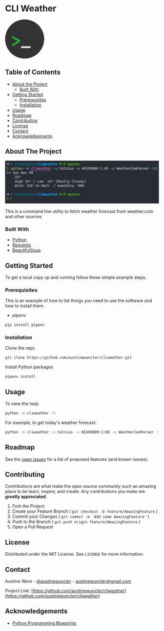 <!-- PROJECT LOGO -->

# CLI Weather

[![Logo](images/logo.png)](https://github.com/austinewuncler/cliweather)

<!-- TABLE OF CONTENTS -->

## Table of Contents

* [About the Project](#about-the-project)
  * [Built With](#built-with)
* [Getting Started](#getting-started)
  * [Prerequisites](#prerequisites)
  * [Installation](#installation)
* [Usage](#usage)
* [Roadmap](#roadmap)
* [Contributing](#contributing)
* [License](#license)
* [Contact](#contact)
* [Acknowledgements](#acknowledgements)

<!-- ABOUT THE PROJECT -->

## About The Project

![Screenshot](images/screenshot_today.png)

This is a command line utility to fetch weather forecast from weather.com and other sources

### Built With

* [Python](https://www.python.org)
* [Requests](https://pypi.org/project/requests/)
* [BeautifulSoup](https://pypi.org/project/beautifulsoup4)

<!-- GETTING STARTED -->

## Getting Started

To get a local copy up and running follow these simple example steps.

### Prerequisites

This is an example of how to list things you need to use the software and how to install them.

* pipenv

``` sh
pip install pipenv
```

### Installation

Clone the repo

``` sh
git clone https://github.com/austinewuncler/cliweather.git
```

Install Python packages

``` sh
pipenv install
```

<!-- USAGE EXAMPLES -->

## Usage

To view the help:

``` sh
python -m cliweather -h
```

For example, to get today's weather forecast:

``` sh
python -m cliweather -u Celsius -a KEXX0009:1:KE -p WeatherComParser -td
```

<!-- ROADMAP -->

## Roadmap

See the [open issues](https://github.com/austinewuncler/cliweather/issues) for a list of proposed features (and known issues).

<!-- CONTRIBUTING -->

## Contributing

Contributions are what make the open source community such an amazing place to be learn, inspire, and create. Any contributions you make are **greatly appreciated**.

1. Fork the Project
2. Create your Feature Branch ( `git checkout -b feature/AmazingFeature` )
3. Commit your Changes ( `git commit -m 'Add some AmazingFeature'` )
4. Push to the Branch ( `git push origin feature/AmazingFeature` )
5. Open a Pull Request

<!-- LICENSE -->

## License

Distributed under the MIT License. See `LICENSE` for more information.

<!-- CONTACT -->

## Contact

Austine Were - [@austinewuncler](https://github.com/austinewuncler) - austinewuncler@gmail.com

Project Link: [https://github.com/austinewuncler/cliweather](https://github.com/austinewuncler/cliweather)

<!-- ACKNOWLEDGEMENTS -->

## Acknowledgements

* [Python Programming Blueprints](https://www.packtpub.com/application-development/python-programming-blueprints)

